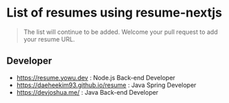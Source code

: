 # List of resumes using resume-nextjs

> The list will continue to be added.
> Welcome your pull request to add your resume URL.

## Developer

- https://resume.yowu.dev : Node.js Back-end Developer
- https://daeheekim93.github.io/resume : Java Spring Developer
- https://devjoshua.me/ : Java Back-end Developer
